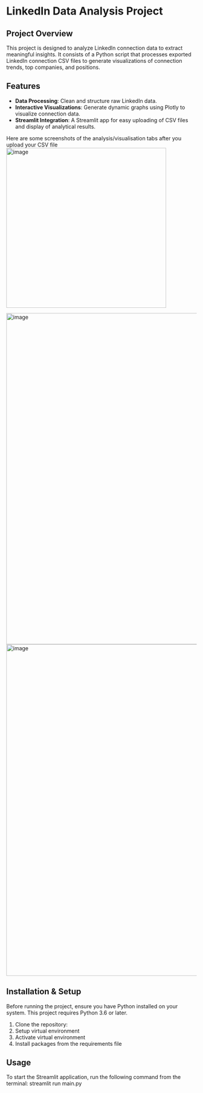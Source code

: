 # LinkedIn Data Analysis Project

## Project Overview
This project is designed to analyze LinkedIn connection data to extract meaningful insights. It consists of a Python script that processes exported LinkedIn connection CSV files to generate visualizations of connection trends, top companies, and positions.

## Features
- **Data Processing**: Clean and structure raw LinkedIn data.
- **Interactive Visualizations**: Generate dynamic graphs using Plotly to visualize connection data.
- **Streamlit Integration**: A Streamlit app for easy uploading of CSV files and display of analytical results.

Here are some screenshots of the analysis/visualisation tabs after you upload your CSV file
<img width="423" alt="image" src="https://github.com/vaibhavp4/6degrees/assets/4822281/28c7a26c-dbe9-4b81-a052-64d0d7eb79f8">

<img width="876" alt="image" src="https://github.com/vaibhavp4/6degrees/assets/4822281/96de915b-1aa7-4611-8b5c-9a02cbf59770">

<img width="877" alt="image" src="https://github.com/vaibhavp4/6degrees/assets/4822281/76fcdfa6-0d44-4105-add4-6c162de830e9">

## Installation & Setup
Before running the project, ensure you have Python installed on your system. This project requires Python 3.6 or later.

1. Clone the repository:
2. Setup virtual environment 
3. Activate virtual environment
4. Install packages from the requirements file

## Usage
To start the Streamlit application, run the following command from the terminal:
streamlit run main.py
